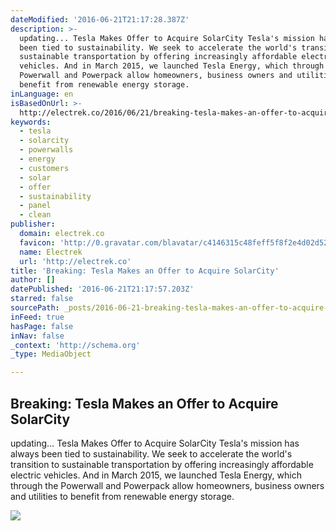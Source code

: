 ```yaml
---
dateModified: '2016-06-21T21:17:28.387Z'
description: >-
  updating... Tesla Makes Offer to Acquire SolarCity Tesla's mission has always
  been tied to sustainability. We seek to accelerate the world's transition to
  sustainable transportation by offering increasingly affordable electric
  vehicles. And in March 2015, we launched Tesla Energy, which through the
  Powerwall and Powerpack allow homeowners, business owners and utilities to
  benefit from renewable energy storage.
inLanguage: en
isBasedOnUrl: >-
  http://electrek.co/2016/06/21/breaking-tesla-makes-an-offer-to-acquire-solarcity/
keywords:
  - tesla
  - solarcity
  - powerwalls
  - energy
  - customers
  - solar
  - offer
  - sustainability
  - panel
  - clean
publisher:
  domain: electrek.co
  favicon: 'http://0.gravatar.com/blavatar/c4146315c48feff5f8f2e4d02d527cd9?s=16'
  name: Electrek
  url: 'http://electrek.co'
title: 'Breaking: Tesla Makes an Offer to Acquire SolarCity'
author: []
datePublished: '2016-06-21T21:17:57.203Z'
starred: false
sourcePath: _posts/2016-06-21-breaking-tesla-makes-an-offer-to-acquire-solarcity.md
inFeed: true
hasPage: false
inNav: false
_context: 'http://schema.org'
_type: MediaObject

---
```

<article style=""><h1>Breaking: Tesla Makes an Offer to Acquire SolarCity</h1><p>updating... Tesla Makes Offer to Acquire SolarCity Tesla's mission has always been tied to sustainability. We seek to accelerate the world's transition to sustainable transportation by offering increasingly affordable electric vehicles. And in March 2015, we launched Tesla Energy, which through the Powerwall and Powerpack allow homeowners, business owners and utilities to benefit from renewable energy storage.</p><img src="https://i0.wp.com/electrek.files.wordpress.com/2016/02/solarcity-powerwall-e1455128353401.jpg?fit=440%2C330&amp;ssl=1" /></article>